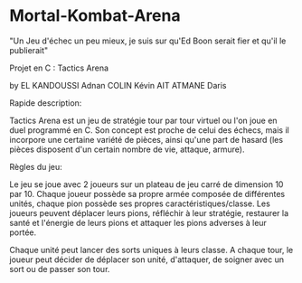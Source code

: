 # Mortal-Kombat-Arena
"Un Jeu d'échec un peu mieux, je suis sur qu'Ed Boon serait fier et qu'il le publierait"

Projet en C : Tactics Arena

by EL KANDOUSSI Adnan COLIN Kévin AIT ATMANE Daris

Rapide description:

Tactics Arena est un jeu de stratégie tour par tour virtuel ou l'on joue en duel programmé en C. Son concept est proche de celui des échecs, mais il incorpore une certaine variété de pièces, ainsi qu'une part de hasard (les pièces disposent d'un certain nombre de vie, attaque, armure).

Règles du jeu:

Le jeu se joue avec 2 joueurs sur un plateau de jeu carré de dimension 10 par 10. Chaque joueur possède sa propre armée composée de différentes unités, chaque pion possède ses propres caractéristiques/classe. Les joueurs peuvent déplacer leurs pions, réfléchir à leur stratégie, restaurer la santé et l'énergie de leurs pions et attaquer les pions adverses à leur portée.

Chaque unité peut lancer des sorts uniques à leurs classe. A chaque tour, le joueur peut décider de déplacer son unité, d'attaquer, de soigner avec un sort ou de passer son tour. 

